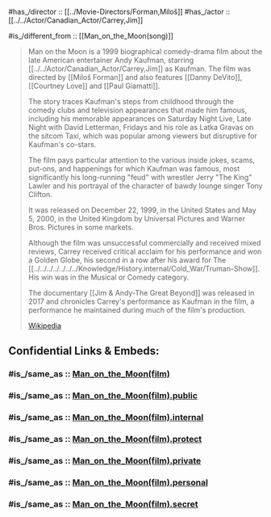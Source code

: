 
#has_/director :: [[../Movie-Directors/Forman,Miloš]] 
#has_/actor :: [[../../Actor/Canadian_Actor/Carrey,Jim]] 

#is_/different_from :: [[Man_on_the_Moon(song)]]

> Man on the Moon is a 1999 biographical comedy-drama film 
> about the late American entertainer Andy Kaufman, starring [[../../Actor/Canadian_Actor/Carrey,Jim]] as Kaufman. 
> The film was directed by [[Miloš Forman]] 
> and also features [[Danny DeVito]], [[Courtney Love]] and [[Paul Giamatti]].
>
> The story traces Kaufman's steps from childhood through the comedy clubs 
> and television appearances that made him famous, 
> including his memorable appearances on Saturday Night Live, 
> Late Night with David Letterman, Fridays and his role as Latka Gravas on the sitcom Taxi, 
> which was popular among viewers but disruptive for Kaufman's co-stars. 
> 
> The film pays particular attention to the various inside jokes, scams, put-ons, 
> and happenings for which Kaufman was famous, 
> most significantly his long-running "feud" with wrestler Jerry "The King" Lawler 
> and his portrayal of the character of bawdy lounge singer Tony Clifton.
>
> It was released on December 22, 1999, in the United States and May 5, 2000, 
> in the United Kingdom by Universal Pictures and Warner Bros. Pictures in some markets. 
> 
> Although the film was unsuccessful commercially and received mixed reviews, 
> Carrey received critical acclaim for his performance and won a Golden Globe, 
> his second in a row after his award for The [[../../../../../../../Knowledge/History.internal/Cold_War/Truman-Show]]. 
> His win was in the Musical or Comedy category.
>
> The documentary [[Jim & Andy-The Great Beyond]] was released in 2017 
> and chronicles Carrey's performance as Kaufman in the film, 
> a performance he maintained during much of the film's production.
>
> [Wikipedia](https://en.wikipedia.org/wiki/Man%20on%20the%20Moon%20(film))


## Confidential Links & Embeds: 

### #is_/same_as :: [Man_on_the_Moon(film)](/_Standards/Society/Communication/Media/Movie/Movie-Genre/Horror-Movie/Man_on_the_Moon(film).md) 

### #is_/same_as :: [Man_on_the_Moon(film).public](/_public/Society/Communication/Media/Movie/Movie-Genre/Horror-Movie/Man_on_the_Moon(film).public.md) 

### #is_/same_as :: [Man_on_the_Moon(film).internal](/_internal/Society/Communication/Media/Movie/Movie-Genre/Horror-Movie/Man_on_the_Moon(film).internal.md) 

### #is_/same_as :: [Man_on_the_Moon(film).protect](/_protect/Society/Communication/Media/Movie/Movie-Genre/Horror-Movie/Man_on_the_Moon(film).protect.md) 

### #is_/same_as :: [Man_on_the_Moon(film).private](/_private/Society/Communication/Media/Movie/Movie-Genre/Horror-Movie/Man_on_the_Moon(film).private.md) 

### #is_/same_as :: [Man_on_the_Moon(film).personal](/_personal/Society/Communication/Media/Movie/Movie-Genre/Horror-Movie/Man_on_the_Moon(film).personal.md) 

### #is_/same_as :: [Man_on_the_Moon(film).secret](/_secret/Society/Communication/Media/Movie/Movie-Genre/Horror-Movie/Man_on_the_Moon(film).secret.md)

